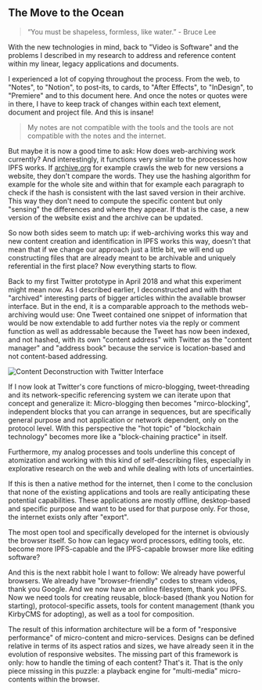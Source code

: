 ## The Move to the Ocean

> “You must be shapeless, formless, like water.” - Bruce Lee

With the new technologies in mind, back to "Video is Software" and the problems I described in my research to address and reference content within my linear, legacy applications and documents.

I experienced a lot of copying throughout the process. From the web, to "Notes", to "Notion", to post-its, to cards, to "After Effects", to "InDesign", to "Premiere" and to this document here. And once the notes or quotes were in there, I have to keep track of changes within each text element, document and project file. And this is insane!

> My notes are not compatible with the tools and the tools are not compatible with the notes and the internet.

But maybe it is now a good time to ask: How does web-archiving work currently? And interestingly, it functions very similar to the processes how IPFS works. If [archive.org](https://archive.org/) for example crawls the web for new versions a website, they don't compare the words. They use the hashing algorithm for example for the whole site and within that for example each paragraph to check if the hash is consistent with the last saved version in their archive. This way they don't need to compute the specific content but only "sensing" the differences and where they appear. If that is the case, a new version of the website exist and the archive can be updated.

So now both sides seem to match up: if web-archiving works this way and new content creation and identification in IPFS works this way, doesn't that mean that if we change our approach just a little bit, we will end up constructing files that are already meant to be archivable and uniquely referential in the first place? Now everything starts to flow.

Back to my first Twitter prototype in April 2018 and what this experiment might mean now. As I described earlier, I deconstructed and with that "archived" interesting parts of bigger articles within the available browser interface. But in the end, it is a comparable approach to the methods web-archiving would use: One Tweet contained one snippet of information that would be now extendable to add further notes via the reply or comment function as well as addressable because the Tweet has now been indexed, and not hashed, with its own "content address" with Twitter as the "content manager" and "address book" because the service is location-based and not content-based addressing.

![Content Deconstruction with Twitter Interface](/Users/xr/Documents/VERTICAL/Vertical-One/assets/twitter-blocks.png)

If I now look at Twitter's core functions of micro-blogging, tweet-threading and its network-specific referencing system we can iterate upon that concept and generalize it:
Micro-blogging then becomes "mirco-blocking", independent blocks that you can arrange in sequences, but are specifically general purpose and not application or network dependent, only on the protocol level.
With this perspective the "hot topic" of "blockchain technology" becomes more like a "block-chaining practice" in itself.

Furthermore, my analog processes and tools underline this concept of atomization and working with this kind of self-describing files, especially in explorative research on the web and while dealing with lots of uncertainties.   

If this is then a native method for the internet, then I come to the conclusion that none of the existing applications and tools are really anticipating these potential capabilities. These applications are mostly offline, desktop-based and specific purpose and want to be used for that purpose only. For those, the internet exists only after "export".

The most open tool and specifically developed for the internet is obviously the browser itself. So how can legacy word processors, editing tools, etc. become more IPFS-capable and the IPFS-capable browser more like editing software?

And this is the next rabbit hole I want to follow:
We already have powerful browsers. We already have "browser-friendly" codes to stream videos, thank you Google. And we now have an online filesystem, thank you IPFS. Now we need tools for creating reusable, block-based (thank you Notion for starting), protocol-specific assets, tools for content management (thank you KirbyCMS for adopting), as well as a tool for composition.  

The result of this information architecture will be a form of "responsive performance" of micro-content and micro-services. Designs can be defined relative in terms of its aspect ratios and sizes, we have already seen it in the evolution of responsive websites. The missing part of this framework is only: how to handle the timing of each content? That's it. That is the only piece missing in this puzzle:
a playback engine for "multi-media" micro-contents within the browser.
